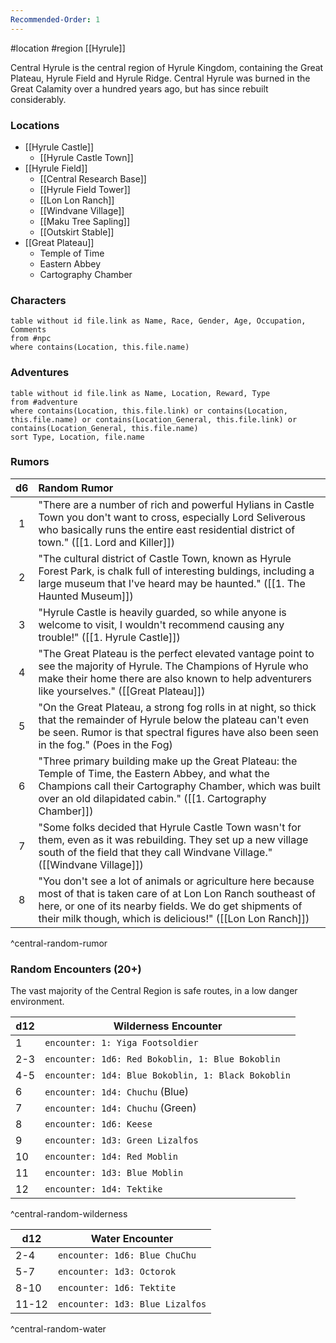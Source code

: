 ```yaml
---
Recommended-Order: 1
---
```


#location #region [[Hyrule]]

Central Hyrule is the central region of Hyrule Kingdom, containing the Great Plateau, Hyrule Field and Hyrule Ridge. Central Hyrule was burned in the Great Calamity over a hundred years ago, but has since rebuilt considerably.

### Locations

* [[Hyrule Castle]]
	* [[Hyrule Castle Town]]
* [[Hyrule Field]]
	* [[Central Research Base]]
	* [[Hyrule Field Tower]]
	* [[Lon Lon Ranch]]
	* [[Windvane Village]]
	* [[Maku Tree Sapling]]
	* [[Outskirt Stable]]
* [[Great Plateau]]
	- Temple of Time
	- Eastern Abbey
	- Cartography Chamber

### Characters
```dataview
table without id file.link as Name, Race, Gender, Age, Occupation, Comments
from #npc
where contains(Location, this.file.name)
```

### Adventures
```dataview
table without id file.link as Name, Location, Reward, Type
from #adventure
where contains(Location, this.file.link) or contains(Location, this.file.name) or contains(Location_General, this.file.link) or contains(Location_General, this.file.name)
sort Type, Location, file.name
```

### Rumors

| d6 | Random Rumor |
|:----:|:-------------|
| 1  | "There are a number of rich and powerful Hylians in Castle Town you don't want to cross, especially Lord Seliverous who basically runs the entire east residential district of town." ([[1. Lord and Killer]]) |
| 2  | "The cultural district of Castle Town, known as Hyrule Forest Park, is chalk full of interesting buldings, including a large museum that I've heard may be haunted." ([[1. The Haunted Museum]]) |
| 3  | "Hyrule Castle is heavily guarded, so while anyone is welcome to visit, I wouldn't recommend causing any trouble!" ([[1. Hyrule Castle]]) |
| 4  | "The Great Plateau is the perfect elevated vantage point to see the majority of Hyrule. The Champions of Hyrule who make their home there are also known to help adventurers like yourselves." ([[Great Plateau]]) |
| 5  | "On the Great Plateau, a strong fog rolls in at night, so thick that the remainder of Hyrule below the plateau can't even be seen. Rumor is that spectral figures have also been seen in the fog." (Poes in the Fog) |
| 6  | "Three primary building make up the Great Plateau: the Temple of Time, the Eastern Abbey, and what the Champions call their Cartography Chamber, which was built over an old dilapidated cabin." ([[1. Cartography Chamber]]) |
| 7  | "Some folks decided that Hyrule Castle Town wasn't for them, even as it was rebuilding. They set up a new village south of the field that they call Windvane Village." ([[Windvane Village]]) |
| 8  | "You don't see a lot of animals or agriculture here because most of that is taken care of at Lon Lon Ranch southeast of here, or one of its nearby fields. We do get shipments of their milk though, which is delicious!" ([[Lon Lon Ranch]]) |
^central-random-rumor

### Random Encounters (20+)

The vast majority of the Central Region is safe routes, in a low danger environment.

| d12 | Wilderness Encounter                               |
| --- | -------------------------------------------------- |
| 1   | `encounter: 1: Yiga Footsoldier`                   |
| 2-3 | `encounter: 1d6: Red Bokoblin, 1: Blue Bokoblin`   |
| 4-5 | `encounter: 1d4: Blue Bokoblin, 1: Black Bokoblin` |
| 6   | `encounter: 1d4: Chuchu` (Blue)                    |
| 7   | `encounter: 1d4: Chuchu` (Green)                   |
| 8   | `encounter: 1d6: Keese`                            |
| 9   | `encounter: 1d3: Green Lizalfos`                   |
| 10  | `encounter: 1d4: Red Moblin`                       |
| 11  | `encounter: 1d3: Blue Moblin`                      |
| 12  | `encounter: 1d4: Tektike`                          |
^central-random-wilderness

| d12   | Water Encounter                 |
| ----- | ------------------------------- |
| 2-4   | `encounter: 1d6: Blue ChuChu`   |
| 5-7   | `encounter: 1d3: Octorok` |
| 8-10  | `encounter: 1d6: Tektite`      |
| 11-12 | `encounter: 1d3: Blue Lizalfos` |
^central-random-water
